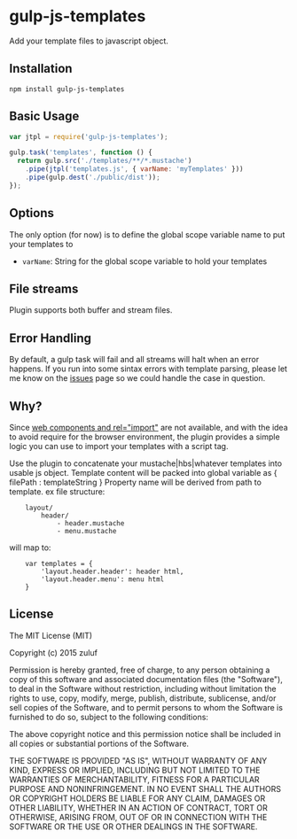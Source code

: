 gulp-js-templates
=========

Add your template files to javascript object.


## Installation

```
npm install gulp-js-templates
```

## Basic Usage

```js
var jtpl = require('gulp-js-templates');

gulp.task('templates', function () {
  return gulp.src('./templates/**/*.mustache')
    .pipe(jtpl('templates.js', { varName: 'myTemplates' }))
    .pipe(gulp.dest('./public/dist'));
});
```
## Options

The only option (for now) is to define the global scope variable name to put your templates to
- `varName`: String for the global scope variable to hold your templates

## File streams

Plugin supports both buffer and stream files.

## Error Handling

By default, a gulp task will fail and all streams will halt when an error happens.
If you run into some sintax errors with template parsing, please let me know on the [issues](https://github.com/zuluf/gulp-js-templates/issues) page so we could handle the case in question.

## Why?

Since [web components and rel="import"](https://developer.mozilla.org/en-US/docs/Web/Web_Components/HTML_Imports) are not available, and with the idea to avoid require for the browser environment,
the plugin provides a simple logic you can use to import your templates with a script tag.

Use the plugin to concatenate your mustache|hbs|whatever templates into usable js object.
Template content will be packed into global variable as { filePath : templateString }
Property name will be derived from path to template.
ex file structure:
```
	layout/
		header/
			- header.mustache
			- menu.mustache
```
will map to:
```
	var templates = {
		'layout.header.header': header html,
		'layout.header.menu': menu html
	}
```

## License

The MIT License (MIT)

Copyright (c) 2015 zuluf

Permission is hereby granted, free of charge, to any person obtaining a copy of
this software and associated documentation files (the "Software"), to deal in
the Software without restriction, including without limitation the rights to
use, copy, modify, merge, publish, distribute, sublicense, and/or sell copies of
the Software, and to permit persons to whom the Software is furnished to do so,
subject to the following conditions:

The above copyright notice and this permission notice shall be included in all
copies or substantial portions of the Software.

THE SOFTWARE IS PROVIDED "AS IS", WITHOUT WARRANTY OF ANY KIND, EXPRESS OR
IMPLIED, INCLUDING BUT NOT LIMITED TO THE WARRANTIES OF MERCHANTABILITY, FITNESS
FOR A PARTICULAR PURPOSE AND NONINFRINGEMENT. IN NO EVENT SHALL THE AUTHORS OR
COPYRIGHT HOLDERS BE LIABLE FOR ANY CLAIM, DAMAGES OR OTHER LIABILITY, WHETHER
IN AN ACTION OF CONTRACT, TORT OR OTHERWISE, ARISING FROM, OUT OF OR IN
CONNECTION WITH THE SOFTWARE OR THE USE OR OTHER DEALINGS IN THE SOFTWARE.